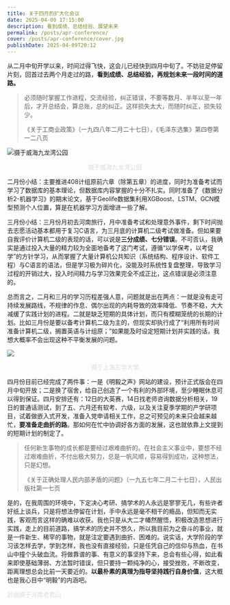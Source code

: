 ```yaml
---
title: 关于四月的扩大化会议
date: 2025-04-09 17:15:00
description: 看到成绩、总结经验、展望未来
permalink: /posts/apr-conference/
cover: /posts/apr-conference/cover.jpg
publishDate: 2025-04-09T20:12
---
```

从二月中旬开学以来，时间过得飞快，这会儿已经快到四月中旬了。不妨驻足停留片刻，回首过去两个月走过的路，**看到成绩、总结经验，再规划未来一段时间的道路。**

> 必须随时掌握工作进程，交流经验，纠正错误，不要等数月、半年以至一年后，才开总结会，算总账，总的纠正。这样损失太大，而随时纠正，损失较少。
>
> 《关于工商业政策》（一九四八年二月二十七日），《毛泽东选集》第四卷第一二八页

![摄于威海九龙湾公园](/assets/images/微信图片_20250409170043.jpg)

<center><font color= #DCDCDC>摄于威海九龙湾公园</font></center>

二月份小结：主要推进408计组原前六章（除第五章）的进度，同时为准备考试而学习了数据库的基本理论，但数据库内容掌握的十分不扎实。同时准备了《数据分析2-机器学习》的期末论文，基于Geolife数据集利用XGBoost、LSTM、GCN模型预测个人位置，算是在机器学习方面增进一些了解。

三月份小结：三月份月初去河南旅行，月中准备考试和处理意外事件，剩下时间抛去志愿活动基本都用于复习C语言，为三月底的计算机二级考试做准备。但如果要自我评价计算机二级的表现的话，可以说是**三分成绩、七分错误**。不可否认，我确实是通过投入大量的精力较为全面地备考了这门考试，遵循“以学保考，以考促学”的方针学习，从而掌握了大量计算机公共知识（系统结构、程序设计、软件工程）与C语言的语法，但是学习极为碎片化，没能及时系统性复盘整理，导致学习过程的开销过大，投入时间精力与学习效果完全不成正比，这点错误是必须注意的。

总而言之，二月和三月的学习历程差强人意，问题就是出在两点：一就是没有走可持续发展路线，不规律的作息、偶尔出现的内耗导致的效率降低、节奏不稳，大大减缓了实践计划的进程。二就是缺乏短期的具体计划，而只有模糊笼统的长期的计划。比如三月份是要以备考计算机二级为主的，但现实却执行成了“利用所有时间准备计算机二级，搁置英语与计组原；”如果能及时设定短期计划并实践的话，我想大概率不会出现这种不平衡发展的问题。

![](/assets/images/微信图片_20250409170139.jpg)

<center><font color= #DCDCDC>摄于上海东华大学</font></center>

四月份目前已经完成了两件事：一是《明毅之声》网站的建设，预计正式版会在四月中旬开放；二是换了宿舍，给自己创造了一个有利的外部环境，至少睡眠休息可以得到保证。四月安排还有：12日的大英赛，14日找老师咨询数据分析相关，19日的普通话测试，到了五、六月还有软考、六级，以及关注夏季学期的产学研项目，试着做嵌入式开发，准备入党申请相关工作，总之可预见的未来只会越来越忙，**要准备走曲折的路**。那如何在忙中协调好各方面的发展，这也就依靠上文提到的短期计划的制定了。

> 任何新生事物的成长都是要经过艰难曲折的。在社会主义事业中，要想不经过艰难曲折，不付出极大努力，总是一帆风顺，容易得到成功，这种想法，只是幻想。
>
> 《关于正确处理人民内部矛盾的问题》（一九五七年二月二十七日），人民出版社第一七页

是的，在我周围的环境中，下定决心考研、搞学术的人永远是寥寥无几，有些许者好纸上谈兵，只是将想法停留在计划，手中永远是毫不相干的瘾品，但知而无实践，客观而言这样的确难以收获。我也只是从大二才幡然醒悟，积极改造思想进行实践，走上的目前道路，搞学术的历史并不悠久，所以我目前为之奋斗的事业，就是一件新生、稀罕的事物，就是注定要遇到曲折、困难的。说实话，大学阶段的学习该怎样去学，学到怎样，我也没有直接经验，只是任凭自己的信仰与热血，在书山中撞个头破血流。将做靠谱的事、有意义的事坚持下来，总会有些心得，如此看来即使基础薄弱、方法暂时错误，但只要持一颗纯净的心，接受挫败，不断改变，距离理想总会比前一天要近的。**以最朴素的真理为指导坚持践行自身价值**，这大概也是我心目中“明毅”的内涵吧。

<font color= #DCDCDC>封面摄于河南老君山</font>
